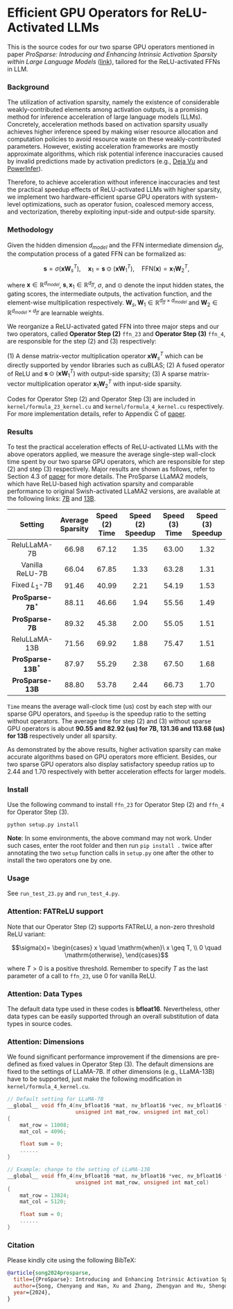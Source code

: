 # Efficient GPU Operators for ReLU-Activated LLMs

This is the source codes for our two sparse GPU operators mentioned in paper *ProSparse: Introducing and Enhancing Intrinsic Activation Sparsity within Large Language Models* ([link](TODO)), tailored for the ReLU-activated FFNs in LLM.

### Background

The utilization of activation sparsity, namely the existence of considerable weakly-contributed elements among activation outputs, is a promising method for inference acceleration of large language models (LLMs). Concretely, acceleration methods based on activation sparsity usually achieves higher inference speed by making wiser resource allocation and computation policies to avoid resource waste on these weakly-contributed parameters. However, existing acceleration frameworks are mostly approximate algorithms, which risk potential inference inaccuracies caused by invalid predictions made by activation predictors (e.g., [Deja Vu](https://proceedings.mlr.press/v202/liu23am/liu23am.pdf) and [PowerInfer](https://arxiv.org/pdf/2312.12456.pdf)).

Therefore, to achieve acceleration without inference inaccuracies and test the practical speedup effects of ReLU-activated LLMs with higher sparsity, we implement two hardware-efficient sparse GPU operators with system-level optimizations, such as operator fusion, coalesced memory access, and vectorization, thereby exploiting input-side and output-side sparsity.

### Methodology

Given the hidden dimension $`d_{model}`$ and the FFN intermediate dimension $`d_{ff}`$, the computation process of a gated FFN can be formalized as:
```math
\mathbf{s} = \sigma(\mathbf{x} \mathbf{W}_s^T), \quad \mathbf{x}_1 = \mathbf{s} \odot (\mathbf{x} \mathbf{W}_1^T),\quad
    \text{FFN}(\mathbf{x}) = \mathbf{x}_1  \mathbf{W}_2^T,
```
where $`\mathbf{x}\in\mathbb{R}^{d_{model}}`$, $`\mathbf{s}, \mathbf{x}_1\in\mathbb{R}^{d_{ff}}`$, $`\sigma`$, and $`\odot`$ denote the input hidden states, the gating scores, the intermediate outputs, the activation function, and the element-wise multiplication respectively. $`\mathbf{W}_s,\mathbf{W}_1\in\mathbb{R}^{d_{ff} \times d_{model}}`$ and $`\mathbf{W}_2\in\mathbb{R}^{d_{model} \times d_{ff}}`$ are learnable weights.

We reorganize a ReLU-activated gated FFN into three major steps and our two operators, called **Operator Step (2)** `ffn_23` and **Operator Step (3)** `ffn_4`, are responsible for the step (2) and (3) respectively:

(1) A dense matrix-vector multiplication operator $`\mathbf{x} \mathbf{W}_s^T`$ which can be directly supported by vendor libraries such as cuBLAS;
(2) A fused operator of ReLU and $`\mathbf{s} \odot (\mathbf{x} \mathbf{W}_1^T)`$ with output-side sparsity;
(3) A sparse matrix-vector multiplication operator $`\mathbf{x}_1 \mathbf{W}_2^T`$ with input-side sparsity.

Codes for Operator Step (2) and Operator Step (3) are included in `kernel/formula_23_kernel.cu` and `kernel/formula_4_kernel.cu` respectively. For more implementation details, refer to Appendix C of [paper](TODO).

### Results

To test the practical acceleration effects of ReLU-activated LLMs with the above operators applied, we measure the average single-step wall-clock time spent by our two sparse GPU operators, which are responsible for step (2) and step (3) respectively. Major results are shown as follows, refer to Section 4.3 of [paper](TODO) for more details. The ProSparse LLaMA2 models, which have ReLU-based high activation sparsity and comparable performance to original Swish-activated LLaMA2 versions, are available at the following links: [7B](https://huggingface.co/SparseLLM/prosparse-llama-2-7b) and [13B](https://huggingface.co/SparseLLM/prosparse-llama-2-13b).

|          Setting          | Average<br>Sparsity | Speed (2)<br>Time | Speed (2)<br>Speedup | Speed (3)<br>Time | Speed (3)<br>Speedup |
|:-------------------------:|:-------------------:|:-------------:|:----------------:|:-------------:|:----------------:|
|       ReluLLaMA-7B        |        66.98        |     67.12     |       1.35       |     63.00     |       1.32       |
|      Vanilla ReLU-7B      |        66.04        |     67.85     |       1.33       |     63.28     |       1.31       |
|      Fixed $`L_1`$-7B       |        91.46        |     40.99     |       2.21       |     54.19     |       1.53       |
|   **ProSparse-7B**$`^*`$    |        88.11        |     46.66     |       1.94       |     55.56     |       1.49       |
|     **ProSparse-7B**      |        89.32        |     45.38     |       2.00       |     55.05     |       1.51       |
|       ReluLLaMA-13B       |        71.56        |     69.92     |       1.88       |     75.47     |       1.51       |
|   **ProSparse-13B**$`^*`$   |        87.97        |     55.29     |       2.38       |     67.50     |       1.68       |
|     **ProSparse-13B**     |        88.80        |     53.78     |       2.44       |     66.73     |       1.70       |

`Time` means the average wall-clock time (us) cost by each step with our sparse GPU operators, and `Speedup` is the speedup ratio to the setting without operators. The average time for step (2) and (3) without sparse GPU operators is about **90.55 and 82.92 (us) for 7B, 131.36 and 113.68 (us) for 13B** respectively under all sparsity.

As demonstrated by the above results, higher activation sparsity can make accurate algorithms based on GPU operators more efficient. Besides, our two sparse GPU operators also display satisfactory speedup ratios up to 2.44 and 1.70 respectively with better acceleration effects for larger models.

### Install

Use the following command to install `ffn_23` for Operator Step (2) and `ffn_4` for Operator Step (3).

```bash
python setup.py install
```

**Note**: In some environments, the above command may not work. Under such cases, enter the root folder and then run `pip install .` twice after annotating the two `setup` function calls in `setup.py` one after the other to install the two operators one by one.

### Usage

See `run_test_23.py` and `run_test_4.py`.

### Attention: FATReLU support

Note that our Operator Step (2) supports FATReLU, a non-zero threshold ReLU variant:
```math
\sigma(x)=
    \begin{cases}
    x \quad \mathrm{when}\ x \geq T, \\
    0 \quad \mathrm{otherwise},
    \end{cases}
```
where $`T>0`$ is a positive threshold. Remember to specify $`T`$ as the last parameter of a call to `ffn_23`, use 0 for vanilla ReLU.

### Attention: Data Types

The default data type used in these codes is **bfloat16**. Nevertheless, other data types can be easily supported through an overall substitution of data types in source codes.

### Attention: Dimensions

We found significant performance improvement if the dimensions are pre-defined as fixed values in Operator Step (3). The default dimensions are fixed to the settings of LLaMA-7B. If other dimensions (e.g., LLaMA-13B) have to be supported, just make the following modification in `kernel/formula_4_kernel.cu`.

```c++
// Default setting for LLaMA-7B
__global__ void ffn_4(nv_bfloat16 *mat, nv_bfloat16 *vec, nv_bfloat16 *res,
                      unsigned int mat_row, unsigned int mat_col)
{
    mat_row = 11008;
    mat_col = 4096;

    float sum = 0;
    ......
}

// Example: change to the setting of LLaMA-13B
__global__ void ffn_4(nv_bfloat16 *mat, nv_bfloat16 *vec, nv_bfloat16 *res,
                      unsigned int mat_row, unsigned int mat_col)
{
    mat_row = 13824;
    mat_col = 5120;

    float sum = 0;
    ......
}
```

### Citation

Please kindly cite using the following BibTeX:

```bibtex
@article{song2024prosparse,
  title={{ProSparse}: Introducing and Enhancing Intrinsic Activation Sparsity within Large Language Models},
  author={Song, Chenyang and Han, Xu and Zhang, Zhengyan and Hu, Shengding and Shi, Xiyu and Li, Kuai and Chen, Chen and Liu, Zhiyuan and Li, Guangli and Yang, Tao and Sun, Maosong},
  year={2024},
}
```
